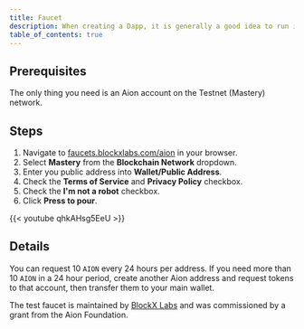 ```yaml
---
title: Faucet
description: When creating a Dapp, it is generally a good idea to run it on test network before deploying it to a Mainnet. To do that, you're going to need some cryptocurrency to test with. Luckily, faucets exist to supply you with all the test coins you'll ever need. Test faucets are a way for developers to get some tokens to test on the Testnet (Mastery) with.
table_of_contents: true
---
```


## Prerequisites

The only thing you need is an Aion account on the Testnet (Mastery) network.

## Steps

1. Navigate to [faucets.blockxlabs.com/aion](https://faucets.blockxlabs.com/aion) in your browser.
2. Select **Mastery** from the **Blockchain Network** dropdown.
3. Enter you public address into **Wallet/Public Address**.
4. Check the **Terms of Service** and **Privacy Policy** checkbox.
5. Check the **I'm not a robot** checkbox.
6. Click **Press to pour**.

{{< youtube qhkAHsg5EeU >}}

## Details

You can request 10 `AION` every 24 hours per address. If you need more than 10 `AION` in a 24 hour period, create another Aion address and request tokens to that account, then transfer them to your main wallet.

The test faucet is maintained by [BlockX Labs](https://www.blockxlabs.com/) and was commissioned by a grant from the Aion Foundation.